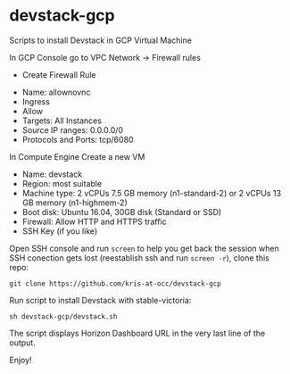 # devstack-gcp
Scripts to install Devstack in GCP Virtual Machine

In GCP Console go to VPC Network -> Firewall rules
+ Create Firewall Rule
- Name: allownovnc
- Ingress
- Allow
- Targets: All Instances
- Source IP ranges: 0.0.0.0/0
- Protocols and Ports: tcp/6080

In Compute Engine Create a new VM
- Name: devstack
- Region: most suitable
- Machine type: 2 vCPUs 7.5 GB memory (n1-standard-2) or 2 vCPUs 13 GB memory (n1-highmem-2)
- Boot disk: Ubuntu 16.04, 30GB disk (Standard or SSD)
- Firewall: Allow HTTP and HTTPS traffic
- SSH Key (if you like)

Open SSH console and run `screen` to help you get back the session when SSH conection gets lost (reestablish ssh and run `screen -r`),
clone this repo:

`git clone https://github.com/kris-at-occ/devstack-gcp`


Run script to install Devstack with stable-victoria:

`sh devstack-gcp/devstack.sh`

The script displays Horizon Dashboard URL in the very last line of the output.

Enjoy!
